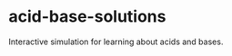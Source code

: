 acid-base-solutions
===================

Interactive simulation for learning about acids and bases.
